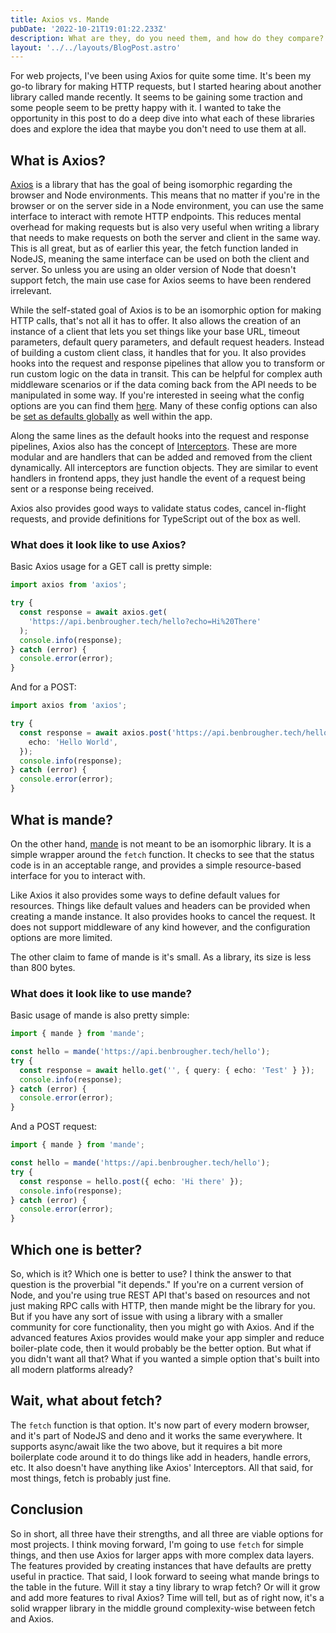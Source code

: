 ```yaml
---
title: Axios vs. Mande
pubDate: '2022-10-21T19:01:22.233Z'
description: What are they, do you need them, and how do they compare?
layout: '../../layouts/BlogPost.astro'
---
```


For web projects, I've been using Axios for quite some time. It's been my go-to library for making HTTP requests, but I started hearing about another library called mande recently. It seems to be gaining some traction and some people seem to be pretty happy with it. I wanted to take the opportunity in this post to do a deep dive into what each of these libraries does and explore the idea that maybe you don't need to use them at all.

## What is Axios?

[Axios](https://axios-http.com/) is a library that has the goal of being isomorphic regarding the browser and Node environments. This means that no matter if you're in the browser or on the server side in a Node environment, you can use the same interface to interact with remote HTTP endpoints. This reduces mental overhead for making requests but is also very useful when writing a library that needs to make requests on both the server and client in the same way. This is all great, but as of earlier this year, the fetch function landed in NodeJS, meaning the same interface can be used on both the client and server. So unless you are using an older version of Node that doesn't support fetch, the main use case for Axios seems to have been rendered irrelevant.

While the self-stated goal of Axios is to be an isomorphic option for making HTTP calls, that's not all it has to offer. It also allows the creation of an instance of a client that lets you set things like your base URL, timeout parameters, default query parameters, and default request headers. Instead of building a custom client class, it handles that for you. It also provides hooks into the request and response pipelines that allow you to transform or run custom logic on the data in transit. This can be helpful for complex auth middleware scenarios or if the data coming back from the API needs to be manipulated in some way. If you're interested in seeing what the config options are you can find them [here](https://axios-http.com/docs/req_config). Many of these config options can also be [set as defaults globally](https://axios-http.com/docs/config_defaults) as well within the app.

Along the same lines as the default hooks into the request and response pipelines, Axios also has the concept of [Interceptors](https://axios-http.com/docs/interceptors). These are more modular and are handlers that can be added and removed from the client dynamically. All interceptors are function objects. They are similar to event handlers in frontend apps, they just handle the event of a request being sent or a response being received.

Axios also provides good ways to validate status codes, cancel in-flight requests, and provide definitions for TypeScript out of the box as well.

### What does it look like to use Axios?

Basic Axios usage for a GET call is pretty simple:

```ts
import axios from 'axios';

try {
  const response = await axios.get(
    'https://api.benbrougher.tech/hello?echo=Hi%20There'
  );
  console.info(response);
} catch (error) {
  console.error(error);
}
```

And for a POST:

```ts
import axios from 'axios';

try {
  const response = await axios.post('https://api.benbrougher.tech/hello', {
    echo: 'Hello World',
  });
  console.info(response);
} catch (error) {
  console.error(error);
}
```

## What is mande?

On the other hand, [mande](https://github.com/posva/mande) is not meant to be an isomorphic library. It is a simple wrapper around the `fetch` function. It checks to see that the status code is in an acceptable range, and provides a simple resource-based interface for you to interact with.

Like Axios it also provides some ways to define default values for resources. Things like default values and headers can be provided when creating a mande instance. It also provides hooks to cancel the request. It does not support middleware of any kind however, and the configuration options are more limited.

The other claim to fame of mande is it's small. As a library, its size is less than 800 bytes.

### What does it look like to use mande?

Basic usage of mande is also pretty simple:

```ts
import { mande } from 'mande';

const hello = mande('https://api.benbrougher.tech/hello');
try {
  const response = await hello.get('', { query: { echo: 'Test' } });
  console.info(response);
} catch (error) {
  console.error(error);
}
```

And a POST request:

```ts
import { mande } from 'mande';

const hello = mande('https://api.benbrougher.tech/hello');
try {
  const response = hello.post({ echo: 'Hi there' });
  console.info(response);
} catch (error) {
  console.error(error);
}
```

## Which one is better?

So, which is it? Which one is better to use? I think the answer to that question is the proverbial "it depends." If you're on a current version of Node, and you're using true REST API that's based on resources and not just making RPC calls with HTTP, then mande might be the library for you. But if you have any sort of issue with using a library with a smaller community for core functionality, then you might go with Axios. And if the advanced features Axios provides would make your app simpler and reduce boiler-plate code, then it would probably be the better option. But what if you didn't want all that? What if you wanted a simple option that's built into all modern platforms already?

## Wait, what about fetch?

The `fetch` function is that option. It's now part of every modern browser, and it's part of NodeJS and deno and it works the same everywhere. It supports async/await like the two above, but it requires a bit more boilerplate code around it to do things like add in headers, handle errors, etc. It also doesn't have anything like Axios' Interceptors. All that said, for most things, fetch is probably just fine.

## Conclusion

So in short, all three have their strengths, and all three are viable options for most projects. I think moving forward, I'm going to use `fetch` for simple things, and then use Axios for larger apps with more complex data layers. The features provided by creating instances that have defaults are pretty useful in practice. That said, I look forward to seeing what mande brings to the table in the future. Will it stay a tiny library to wrap fetch? Or will it grow and add more features to rival Axios? Time will tell, but as of right now, it's a solid wrapper library in the middle ground complexity-wise between fetch and Axios.